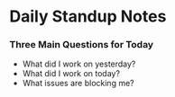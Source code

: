 # Daily Standup Notes

### Three Main Questions for Today
- What did I work on yesterday?
- What did I work on today?
- What issues are blocking me?
